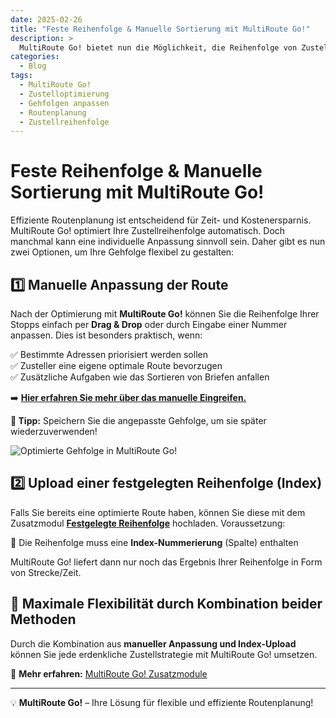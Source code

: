 ```yaml
---
date: 2025-02-26
title: "Feste Reihenfolge & Manuelle Sortierung mit MultiRoute Go!"
description: >
  MultiRoute Go! bietet nun die Möglichkeit, die Reihenfolge von Zustellungen individuell anzupassen – durch manuelles Eingreifen oder den Upload einer festgelegten Reihenfolge.
categories:
  - Blog
tags:
  - MultiRoute Go!
  - Zustelloptimierung
  - Gehfolgen anpassen
  - Routenplanung
  - Zustellreihenfolge
---
```


# Feste Reihenfolge & Manuelle Sortierung mit MultiRoute Go!

Effiziente Routenplanung ist entscheidend für Zeit- und Kostenersparnis. MultiRoute Go! optimiert Ihre Zustellreihenfolge automatisch. Doch manchmal kann eine individuelle Anpassung sinnvoll sein. Daher gibt es nun zwei Optionen, um Ihre Gehfolge flexibel zu gestalten:
<!-- more -->
## 1️⃣ Manuelle Anpassung der Route

Nach der Optimierung mit **MultiRoute Go!** können Sie die Reihenfolge Ihrer Stopps einfach per **Drag & Drop** oder durch Eingabe einer Nummer anpassen. Dies ist besonders praktisch, wenn:  

✅ Bestimmte Adressen priorisiert werden sollen  
✅ Zusteller eine eigene optimale Route bevorzugen  
✅ Zusätzliche Aufgaben wie das Sortieren von Briefen anfallen  

➡️ **[Hier erfahren Sie mehr über das manuelle Eingreifen.](https://go.multiroute.de/handbuch/zusatzmodule/#manuelles-eingreifen-in-gehfolgen)**  

**💾 Tipp:** Speichern Sie die angepasste Gehfolge, um sie später wiederzuverwenden!  

![Optimierte Gehfolge in MultiRoute Go!](https://github.com/user-attachments/assets/0407434c-0de0-4110-bab8-1f8824110ecb "Optimierte Zustellreihenfolge mit MultiRoute Go!")

## 2️⃣ Upload einer festgelegten Reihenfolge (Index)

Falls Sie bereits eine optimierte Route haben, können Sie diese mit dem Zusatzmodul **[Festgelegte Reihenfolge](https://go.multiroute.de/handbuch/zusatzmodule/#festgelegte-reihenfolge)** hochladen. Voraussetzung:  

🔹 Die Reihenfolge muss eine **Index-Nummerierung** (Spalte) enthalten  

MultiRoute Go! liefert dann nur noch das Ergebnis Ihrer Reihenfolge in Form von Strecke/Zeit.

## 🚀 Maximale Flexibilität durch Kombination beider Methoden

Durch die Kombination aus **manueller Anpassung und Index-Upload** können Sie jede erdenkliche Zustellstrategie mit MultiRoute Go! umsetzen.  

🔗 **Mehr erfahren:** [MultiRoute Go! Zusatzmodule](https://go.multiroute.de/handbuch/zusatzmodule/)  

---

💡 **MultiRoute Go!** – Ihre Lösung für flexible und effiziente Routenplanung!  
